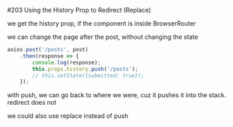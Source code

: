 #203 Using the History Prop to Redirect (Replace)

we get the history prop, if the component is inside BrowserRouter

we can change the page after the post, without changing the state

```js
axios.post('/posts', post)
    .then(response => {
        console.log(response);
        this.props.history.push('/posts');
        // this.setState({submitted: true});
    });
```

with push, we can go back to where we were, cuz it pushes it into the stack. redirect does not

we could also use replace instead of push


